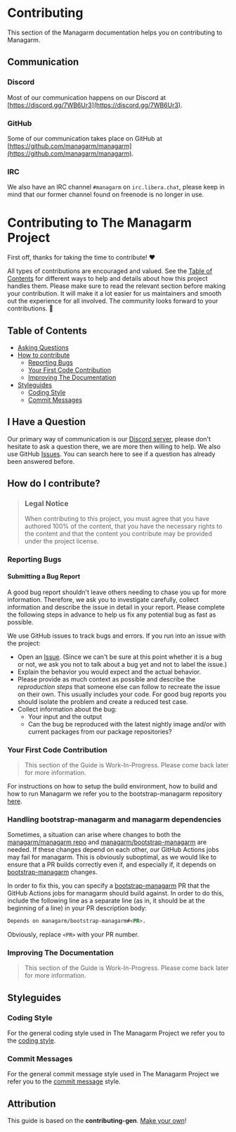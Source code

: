 # Contributing

This section of the Managarm documentation helps you on contributing to Managarm.

## Communication

### Discord
Most of our communication happens on our Discord at [https://discord.gg/7WB6Ur3](https://discord.gg/7WB6Ur3).

### GitHub
Some of our communication takes place on GitHub at [https://github.com/managarm/managarm](https://github.com/managarm/managarm).

### IRC
We also have an IRC channel `#managarm` on `irc.libera.chat`, please keep in mind that our former channel found on freenode is no longer in use.


<!-- omit in toc -->
# Contributing to The Managarm Project

First off, thanks for taking the time to contribute! ❤️

All types of contributions are encouraged and valued. See the [Table of Contents](#table-of-contents) for different ways to help and details about how this project handles them. Please make sure to read the relevant section before making your contribution. It will make it a lot easier for us maintainers and smooth out the experience for all involved. The community looks forward to your contributions. 🎉

<!--
> And if you like the project, but just don't have time to contribute, that's fine. There are other easy ways to support the project and show your appreciation, which we would also be very happy about:
> - Star the project
> - Tweet about it
> - Mention the project at local meetups and tell your friends/colleagues
-->
<!-- omit in toc -->
## Table of Contents

- [Asking Questions](#i-have-a-question)
- [How to contribute](#i-want-to-contribute)
  - [Reporting Bugs](#reporting-bugs)
  - [Your First Code Contribution](#your-first-code-contribution)
  - [Improving The Documentation](#improving-the-documentation)
- [Styleguides](#styleguides)
  - [Coding Style](#coding-style)
  - [Commit Messages](#commit-messages)



## I Have a Question

Our primary way of communication is our [Discord server](https://discord.gg/7WB6Ur3), please don't hesitate to ask a question there, we are more then willing to help. We also use GitHub [Issues](https://github.com/managarm/managarm/issues). You can search here to see if a question has already been answered before.

## How do I contribute?

> ### Legal Notice
> When contributing to this project, you must agree that you have authored 100% of the content, that you have the necessary rights to the content and that the content you contribute may be provided under the project license.

### Reporting Bugs

<!-- omit in toc -->
#### Submitting a Bug Report

A good bug report shouldn't leave others needing to chase you up for more information. Therefore, we ask you to investigate carefully, collect information and describe the issue in detail in your report. Please complete the following steps in advance to help us fix any potential bug as fast as possible.

We use GitHub issues to track bugs and errors. If you run into an issue with the project:

- Open an [Issue](https://github.com/managarm/managarm/issues/new). (Since we can't be sure at this point whether it is a bug or not, we ask you not to talk about a bug yet and not to label the issue.)
- Explain the behavior you would expect and the actual behavior.
- Please provide as much context as possible and describe the *reproduction steps* that someone else can follow to recreate the issue on their own. This usually includes your code. For good bug reports you should isolate the problem and create a reduced test case.
- Collect information about the bug:
  - Your input and the output
  - Can the bug be reproduced with the latest nightly image and/or with current packages from our package repositories?

<!-- You might want to create an issue template for bugs and errors that can be used as a guide and that defines the structure of the information to be included. If you do so, reference it here in the description. -->

### Your First Code Contribution

> This section of the Guide is Work-In-Progress. Please come back later for more information.

For instructions on how to setup the build environment, how to build and how to run Managarm we refer you to the bootstrap-managarm repository [here](https://github.com/managarm/bootstrap-managarm).
<!-- TODO
include Setup of env, IDE and typical getting started instructions?

-->

### Handling bootstrap-managarm and managarm dependencies

Sometimes, a situation can arise where changes to both the [managarm/managarm repo](https://github.com/managarm/managarm) and [managarm/bootstrap-managarm](https://github.com/managarm/bootstrap-managarm) are needed. If these changes depend on each other, our GitHub Actions jobs may fail for managarm. This is obviously suboptimal, as we would like to ensure that a PR builds correctly even if, and especially if, it depends on [bootstrap-managarm](https://github.com/managarm/bootstrap-managarm) changes.

In order to fix this, you can specify a [bootstrap-managarm](https://github.com/managarm/bootstrap-managarm) PR that the GitHub Actions jobs for managarm should build against. In order to do this, include the following line as a separate line (as in, it should be at the beginning of a line) in your PR description body:

```md
Depends on managarm/bootstrap-managarm#<PR>.
```

Obviously, replace `<PR>` with your PR number.

### Improving The Documentation

> This section of the Guide is Work-In-Progress. Please come back later for more information.

<!-- TODO
Updating, improving and correcting the documentation

-->

## Styleguides
### Coding Style

For the general coding style used in The Managarm Project we refer you to the [coding style](coding-style.md).


### Commit Messages

For the general commit message style used in The Managarm Project we refer you to the [commit message](commit-messages.md) style.

<!-- TODO

-->

<!-- omit in toc -->
## Attribution
This guide is based on the **contributing-gen**. [Make your own](https://github.com/bttger/contributing-gen)!
